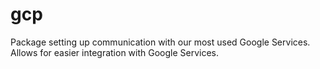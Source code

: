 # gcp

Package setting up communication with our most used Google Services.
Allows for easier integration with Google Services.
